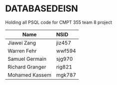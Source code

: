 # DATABASEDEISN
Holding all PSQL code for CMPT 355 team 8 project


|Name  |NSID|
|------|:-----|
|Jiawei Zang|jiz457|
|Warren Fehr|wwf594|
|Samuel Germain|sjg970|
|Richard Granger|rig821|
|Mohamed Kassem|mgk787|
